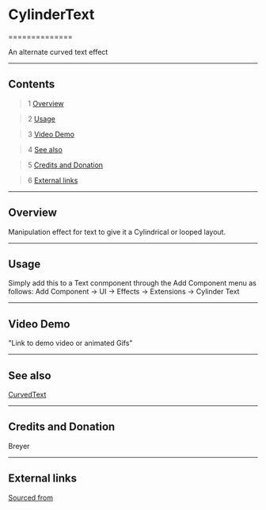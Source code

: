 # CylinderText

==============

An alternate curved text effect

---------

## Contents

> 1 [Overview](#markdown-header-overview)

> 2 [Usage](#markdown-header-usage)

> 3 [Video Demo](#markdown-header-video-demo)

> 4 [See also](#markdown-header-see-also)

> 5 [Credits and Donation](#markdown-header-credits-and-donation)

> 6 [External links](#markdown-header-external-links)

---------

## Overview

Manipulation effect for text to give it a Cylindrical or looped layout.

---------

## Usage

Simply add this to a Text conmponent through the Add Component menu as follows:
Add Component -> UI -> Effects -> Extensions -> Cylinder Text

---------

## Video Demo

"Link to demo video or animated Gifs"

---------

## See also

[CurvedText](https://bitbucket.org/UnityUIExtensions/unity-ui-extensions/wiki/Controls/CurvedText)

---------

## Credits and Donation

Breyer

---------

## External links

[Sourced from](http://forum.unity3d.com/threads/scripts-useful-4-6-scripts-collection.264161/#post-1777407)
